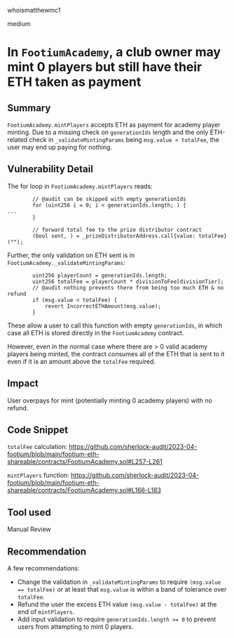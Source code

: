 whoismatthewmc1

medium

# In `FootiumAcademy`, a club owner may mint 0 players but still have their ETH taken as payment

## Summary
`FootiumAcademy.mintPlayers` accepts ETH as payment for academy player minting.
Due to a missing check on `generationIds` length and the only ETH-related check in `_validateMintingParams` being `msg.value < totalFee`, the user may end up paying for nothing.

## Vulnerability Detail
The for loop in `FootiumAcademy.mintPlayers` reads:
```solidity
        // @audit can be skipped with empty generationIds
        for (uint256 i = 0; i < generationIds.length; ) {
...
        }

        // forward total fee to the prize distributor contract
        (bool sent, ) = _prizeDistributorAddress.call{value: totalFee}("");
```

Further, the only validation on ETH sent is in `FootiumAcademy._validateMintingParams`:
```solidity
        uint256 playerCount = generationIds.length;
        uint256 totalFee = playerCount * divisionToFee[divisionTier];
        // @audit nothing prevents there from being too much ETH & no refund
        if (msg.value < totalFee) {
            revert IncorrectETHAmount(msg.value);
        }
```

These allow a user to call this function with empty `generationIds`, in which case all ETH is stored directly in the `FootiumAcademy` contract.

However, even in the normal case where there are > 0 valid academy players being minted, the contract consumes all of the ETH that is sent to it even if it is an amount above the `totalFee` required.

## Impact
User overpays for mint (potentially minting 0 academy players) with no refund.

## Code Snippet
`totalFee` calculation:
https://github.com/sherlock-audit/2023-04-footium/blob/main/footium-eth-shareable/contracts/FootiumAcademy.sol#L257-L261

`mintPlayers` function:
https://github.com/sherlock-audit/2023-04-footium/blob/main/footium-eth-shareable/contracts/FootiumAcademy.sol#L166-L183

## Tool used
Manual Review

## Recommendation
A few recommendations:
- Change the validation in `_validateMintingParams` to require `(msg.value == totalFee)` or at least that `msg.value` is within a band of tolerance over `totalFee`.
- Refund the user the excess ETH value `(msg.value - totalFee)` at the end of `mintPlayers`.
- Add input validation to require `generationIds.length >= 0` to prevent users from attempting to mint 0 players.
